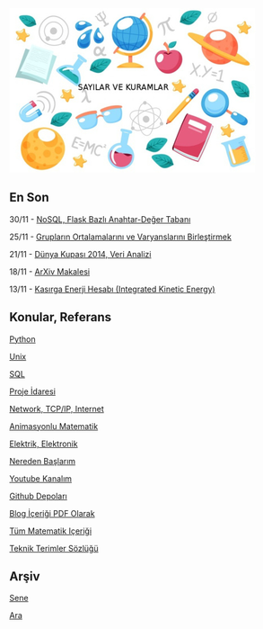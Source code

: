 
![](sk.jpg)

## En Son

30/11 - [NoSQL, Flask Bazlı Anahtar-Değer Tabanı](https://burakbayramli.github.io/dersblog/sk/2022/11/nosql-diy-python.html)

25/11 - [Grupların Ortalamalarını ve Varyanslarını Birleştirmek](https://burakbayramli.github.io/dersblog/stat/stat_010_cov_corr/beklenti_varyans_kovaryans_ve_korelasyon.html#group)

21/11 - [Dünya Kupası 2014, Veri Analizi](2014/11/world-cup-soccer-prediction-futbol-tahmini.html)

18/11 - [ArXiv Makalesi](https://arxiv.org/abs/1310.4664)

13/11 - [Kasırga Enerji Hesabı (Integrated Kinetic Energy)](https://burakbayramli.github.io/dersblog/compscieng/compscieng_xpp01vec/vektor_alanlari_ve_hesaplar.html)

## Konular, Referans

[Python](2016/01/python-dil-ogrenimi.html)

[Unix](2020/07/unix.html)

[SQL](2012/03/sql.html)

[Proje İdaresi](2020/07/proje-idaresi.html)

[Network, TCP/IP, Internet](2000/10/network.html)

[Animasyonlu Matematik](https://www.youtube.com/channel/UCx64ou5qw0Q9LLkwE8xSNEg)

[Elektrik, Elektronik](2020/08/elektronik.html)

[Nereden Başlarım](2019/01/nereden.html)

[Youtube Kanalım](https://www.youtube.com/channel/UCMAUsgUq5ODy8kMnJlUBUdQ)

[Github Depoları](https://github.com/burakbayramli)

[Blog İçeriği PDF Olarak](https://drive.google.com/uc?export=view&id=1Yq6ovajFbXFWurbiFNhXOl0iN5NlkKtE)

[Tüm Matematik Içeriği](https://burakbayramli.github.io/dersblog/)

[Teknik Terimler Sözlüğü](https://burakbayramli.github.io/dersblog/algs/dict/teknik_terimler_sozlugu.html)

## Arşiv

[Sene](year.html)

[Ara](ara.html)




